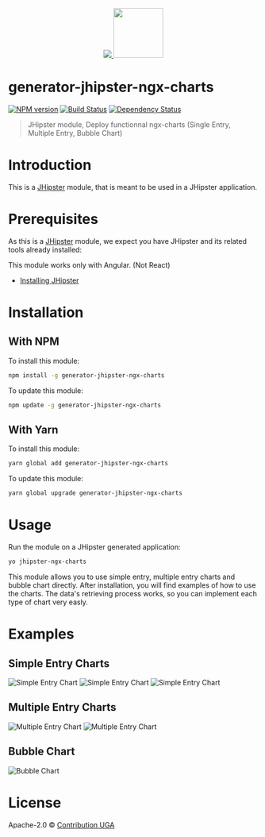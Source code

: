 <div align="center">
  <a href="https://www.jhipster.tech/">
    <img src="https://github.com/jhipster/jhipster-artwork/blob/master/logos/JHipster%20RGB-small100x25px.png?raw=true">
  </a>
  <a href="https://swimlane.gitbook.io/ngx-charts/">
    <img width=100px src="https://i.imgur.com/ahJUOIx.png">
  </a>
</div>

# generator-jhipster-ngx-charts

[![NPM version][npm-image]][npm-url] [![Build Status][github-actions-image]][github-actions-url] [![Dependency Status][daviddm-image]][daviddm-url]

> JHipster module, Deploy functionnal ngx-charts (Single Entry, Multiple Entry, Bubble Chart)

# Introduction

This is a [JHipster](https://www.jhipster.tech/) module, that is meant to be used in a JHipster application.

# Prerequisites

As this is a [JHipster](https://www.jhipster.tech/) module, we expect you have JHipster and its related tools already installed:

This module works only with Angular. (Not React)

- [Installing JHipster](https://www.jhipster.tech/installation/)

# Installation

## With NPM

To install this module:

```bash
npm install -g generator-jhipster-ngx-charts
```

To update this module:

```bash
npm update -g generator-jhipster-ngx-charts
```

## With Yarn

To install this module:

```bash
yarn global add generator-jhipster-ngx-charts
```

To update this module:

```bash
yarn global upgrade generator-jhipster-ngx-charts
```

# Usage

Run the module on a JHipster generated application:

```bash
yo jhipster-ngx-charts
```

This module allows you to use simple entry, multiple entry charts and bubble chart directly.
After installation, you will find examples of how to use the charts.
The data's retrieving process works, so you can implement each type of chart very easly.

# Examples

## Simple Entry Charts

![Simple Entry Chart](https://i.imgur.com/NbNpN8W.png)
![Simple Entry Chart](https://i.imgur.com/TCQsua1.png)
![Simple Entry Chart](https://i.imgur.com/9G1YPHE.png)

## Multiple Entry Charts

![Multiple Entry Chart](https://i.imgur.com/WTd2TdQ.png)
![Multiple Entry Chart](https://i.imgur.com/8MFENRG.png)

## Bubble Chart

![Bubble Chart](https://i.imgur.com/Fyi3E9x.png)

# License

Apache-2.0 © [Contribution UGA](https://github.com/contribution-jhipster-uga/generator-jhipster-ngx-charts/blob/master/LICENSE)

[npm-image]: https://img.shields.io/npm/v/generator-jhipster-ngx-charts.svg
[npm-url]: https://npmjs.org/package/generator-jhipster-ngx-charts
[github-actions-image]: https://github.com/contribution-jhipster-uga/generator-jhipster-ngx-charts/workflows/Build/badge.svg
[github-actions-url]: https://github.com/contribution-jhipster-uga/generator-jhipster-ngx-charts/actions
[daviddm-image]: https://david-dm.org/contribution-jhipster-uga/generator-jhipster-ngx-charts.svg?theme=shields.io
[daviddm-url]: https://david-dm.org/contribution-jhipster-uga/generator-jhipster-ngx-charts
